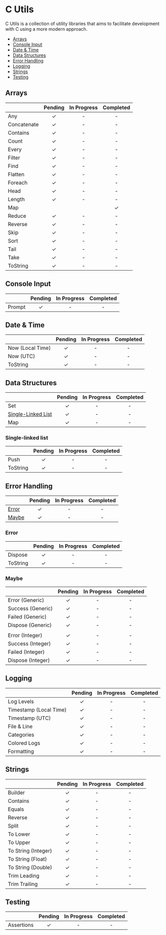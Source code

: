 ﻿# C Utils

C Utils is a collection of utility libraries that aims to facilitate development with C using a more modern approach.

- [Arrays](#arrays)
- [Console Input](#console-input)
- [Date & Time](#date--time)
- [Data Structures](#data-structures)
- [Error Handling](#error-handling)
- [Logging](#logging)
- [Strings](#strings)
- [Testing](#testing)

## Arrays

|             | Pending | In Progress | Completed |
| ----------- | :-----: | :---------: | :-------: |
| Any         |    ✓    |      -      |     -     |
| Concatenate |    ✓    |      -      |     -     |
| Contains    |    ✓    |      -      |     -     |
| Count       |    ✓    |      -      |     -     |
| Every       |    ✓    |      -      |     -     |
| Filter      |    ✓    |      -      |     -     |
| Find        |    ✓    |      -      |     -     |
| Flatten     |    ✓    |      -      |     -     |
| Foreach     |    ✓    |      -      |     -     |
| Head        |    ✓    |      -      |     -     |
| Length      |    ✓    |      -      |     -     |
| Map         |         |             |     ✓     |
| Reduce      |    ✓    |      -      |     -     |
| Reverse     |    ✓    |      -      |     -     |
| Skip        |    ✓    |      -      |     -     |
| Sort        |    ✓    |      -      |     -     |
| Tail        |    ✓    |      -      |     -     |
| Take        |    ✓    |      -      |     -     |
| ToString    |    ✓    |      -      |     -     |

## Console Input

|        | Pending | In Progress | Completed |
| ------ | :-----: | :---------: | :-------: |
| Prompt |    ✓    |      -      |     -     |

## Date & Time

|                  | Pending | In Progress | Completed |
| ---------------- | :-----: | :---------: | :-------: |
| Now (Local Time) |    ✓    |      -      |     -     |
| Now (UTC)        |    ✓    |      -      |     -     |
| ToString         |    ✓    |      -      |     -     |

## Data Structures

|                                           | Pending | In Progress | Completed |
| ----------------------------------------- | :-----: | :---------: | :-------: |
| Set                                       |    ✓    |      -      |     -     |
| [Single-Linked List](#single-linked-list) |    ✓    |      -      |     -     |
| Map                                       |    ✓    |      -      |     -     |

### Single-linked list

|          | Pending | In Progress | Completed |
| -------- | :-----: | :---------: | :-------: |
| Push     |    ✓    |      -      |     -     |
| ToString |    ✓    |      -      |     -     |

## Error Handling

|                 | Pending | In Progress | Completed |
| --------------- | :-----: | :---------: | :-------: |
| [Error](#error) |    ✓    |      -      |     -     |
| [Maybe](#maybe) |    ✓    |      -      |     -     |

### Error

|          | Pending | In Progress | Completed |
| -------- | :-----: | :---------: | :-------: |
| Dispose  |    ✓    |      -      |     -     |
| ToString |    ✓    |      -      |     -     |

### Maybe

|                   | Pending | In Progress | Completed |
| ----------------- | :-----: | :---------: | :-------: |
| Error (Generic)   |    ✓    |      -      |     -     |
| Success (Generic) |    ✓    |      -      |     -     |
| Failed (Generic)  |    ✓    |      -      |     -     |
| Dispose (Generic) |    ✓    |      -      |     -     |
|                   |         |             |           |
| Error (Integer)   |    ✓    |      -      |     -     |
| Success (Integer) |    ✓    |      -      |     -     |
| Failed (Integer)  |    ✓    |      -      |     -     |
| Dispose (Integer) |    ✓    |      -      |     -     |

## Logging

|                        | Pending | In Progress | Completed |
| ---------------------- | :-----: | :---------: | :-------: |
| Log Levels             |    ✓    |      -      |     -     |
| Timestamp (Local Time) |    ✓    |      -      |     -     |
| Timestamp (UTC)        |    ✓    |      -      |     -     |
| File & Line            |    ✓    |      -      |     -     |
| Categories             |    ✓    |      -      |     -     |
| Colored Logs           |    ✓    |      -      |     -     |
| Formatting             |    ✓    |      -      |     -     |

## Strings

|                     | Pending | In Progress | Completed |
| ------------------- | :-----: | :---------: | :-------: |
| Builder             |    ✓    |      -      |     -     |
| Contains            |    ✓    |      -      |     -     |
| Equals              |    ✓    |      -      |     -     |
| Reverse             |    ✓    |      -      |     -     |
| Split               |    ✓    |      -      |     -     |
| To Lower            |    ✓    |      -      |     -     |
| To Upper            |    ✓    |      -      |     -     |
| To String (Integer) |    ✓    |      -      |     -     |
| To String (Float)   |    ✓    |      -      |     -     |
| To String (Double)  |    ✓    |      -      |     -     |
| Trim Leading        |    ✓    |      -      |     -     |
| Trim Trailing       |    ✓    |      -      |     -     |

## Testing

|            | Pending | In Progress | Completed |
| ---------- | :-----: | :---------: | :-------: |
| Assertions |    ✓    |      -      |     -     |
